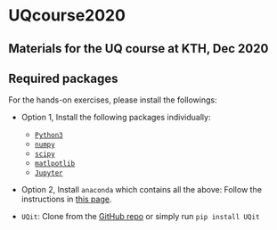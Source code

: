 # UQcourse2020
## Materials for the UQ course at KTH, Dec 2020

## Required packages
For the hands-on exercises, please install the followings:

* Option 1, Install the following packages individually:
  - [`Python3`](https://www.python.org/downloads/)   
  - [`numpy`](https://numpy.org/install/)
  - [`scipy`](https://www.scipy.org/install.html)
  - [`matlpotlib`](https://matplotlib.org/3.1.0/users/installing.html)
  - [`Jupyter`](https://jupyter.org/install)

* Option 2, Install `anaconda` which contains all the above: 
  Follow the instructions in [this page](https://docs.anaconda.com/anaconda/install/#).

* `UQit`: Clone from the [GitHub repo](https://github.com/KTH-Nek5000/UQit) or simply run `pip install UQit`
